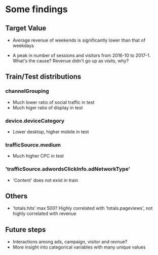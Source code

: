 # Some findings

## Target Value

* Average revenue of weekends is significantly lower than that of weekdays

* A peak in number of sessions and visitors from 2016-10 to 2017-1. What's the cause? Revenue didn't go up as visits, why?

## Train/Test distributions

### channelGrouping

* Much lower ratio of social traffic in test
* Much higer ratio of display in test

### device.deviceCategory

* Lower desktop, higher mobile in test

### trafficSource.medium

* Much higher CPC in test

### 'trafficSource.adwordsClickInfo.adNetworkType'

* 'Content' does not exist in train


## Others

* 'totals.hits' max 500? Highly correlated with 'totals.pageviews', not highly correlated with revenue

## Future steps

* Interactions among ads, campaign, visitor and revnue?
* More insight into categorical variables with many unique values

